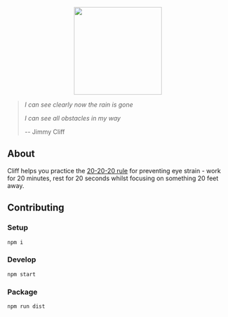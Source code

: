 <p align='center'>
  <img src='https://cloud.githubusercontent.com/assets/1913316/15395204/a5a7cfa0-1dce-11e6-8e07-874266d87b0e.png' width='200'/>
</p>

> *I can see clearly now the rain is gone*
>
> *I can see all obstacles in my way*
>
> -- Jimmy Cliff

## About

Cliff helps you practice the [20-20-20 rule](http://www.labnol.org/software/computer-eye-exercise/14069/) for preventing eye strain - work for 20 minutes, rest for 20 seconds whilst focusing on something 20 feet away.

## Contributing

### Setup

```
npm i
```

### Develop

```
npm start
```

### Package

```
npm run dist
```
